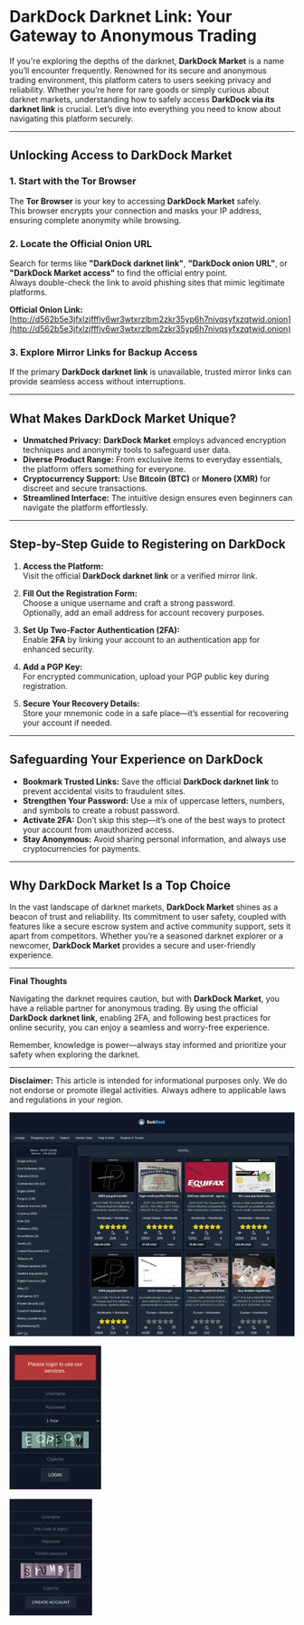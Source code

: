 # DarkDock Darknet Link: Your Gateway to Anonymous Trading  

If you're exploring the depths of the darknet, **DarkDock Market** is a name you’ll encounter frequently. Renowned for its secure and anonymous trading environment, this platform caters to users seeking privacy and reliability. Whether you’re here for rare goods or simply curious about darknet markets, understanding how to safely access **DarkDock via its darknet link** is crucial. Let’s dive into everything you need to know about navigating this platform securely.  

---

## Unlocking Access to DarkDock Market  

### 1. **Start with the Tor Browser**  
The **Tor Browser** is your key to accessing **DarkDock Market** safely.  
This browser encrypts your connection and masks your IP address, ensuring complete anonymity while browsing.  

### 2. **Locate the Official Onion URL**  
Search for terms like **"DarkDock darknet link"**, **"DarkDock onion URL"**, or **"DarkDock Market access"** to find the official entry point.  
Always double-check the link to avoid phishing sites that mimic legitimate platforms.  

**Official Onion Link:** [http://d562b5e3jfxlzjfffjv6wr3wtxrzlbm2zkr35yp6h7nivqsyfxzqtwid.onion](http://d562b5e3jfxlzjfffjv6wr3wtxrzlbm2zkr35yp6h7nivqsyfxzqtwid.onion)  

### 3. **Explore Mirror Links for Backup Access**  
If the primary **DarkDock darknet link** is unavailable, trusted mirror links can provide seamless access without interruptions.  

---

## What Makes DarkDock Market Unique?  

- **Unmatched Privacy:** **DarkDock Market** employs advanced encryption techniques and anonymity tools to safeguard user data.  
- **Diverse Product Range:** From exclusive items to everyday essentials, the platform offers something for everyone.  
- **Cryptocurrency Support:** Use **Bitcoin (BTC)** or **Monero (XMR)** for discreet and secure transactions.  
- **Streamlined Interface:** The intuitive design ensures even beginners can navigate the platform effortlessly.  

---

## Step-by-Step Guide to Registering on DarkDock  

1. **Access the Platform:**  
Visit the official **DarkDock darknet link** or a verified mirror link.  

2. **Fill Out the Registration Form:**  
Choose a unique username and craft a strong password.  
Optionally, add an email address for account recovery purposes.  

3. **Set Up Two-Factor Authentication (2FA):**  
Enable **2FA** by linking your account to an authentication app for enhanced security.  

4. **Add a PGP Key:**  
For encrypted communication, upload your PGP public key during registration.  

5. **Secure Your Recovery Details:**  
Store your mnemonic code in a safe place—it’s essential for recovering your account if needed.  

---

## Safeguarding Your Experience on DarkDock  

- **Bookmark Trusted Links:** Save the official **DarkDock darknet link** to prevent accidental visits to fraudulent sites.  
- **Strengthen Your Password:** Use a mix of uppercase letters, numbers, and symbols to create a robust password.  
- **Activate 2FA:** Don’t skip this step—it’s one of the best ways to protect your account from unauthorized access.  
- **Stay Anonymous:** Avoid sharing personal information, and always use cryptocurrencies for payments.  

---

## Why DarkDock Market Is a Top Choice  

In the vast landscape of darknet markets, **DarkDock Market** shines as a beacon of trust and reliability. Its commitment to user safety, coupled with features like a secure escrow system and active community support, sets it apart from competitors. Whether you’re a seasoned darknet explorer or a newcomer, **DarkDock Market** provides a secure and user-friendly experience.  

---

**Final Thoughts**  

Navigating the darknet requires caution, but with **DarkDock Market**, you have a reliable partner for anonymous trading. By using the official **DarkDock darknet link**, enabling 2FA, and following best practices for online security, you can enjoy a seamless and worry-free experience.  

Remember, knowledge is power—always stay informed and prioritize your safety when exploring the darknet.  

---

**Disclaimer:** This article is intended for informational purposes only. We do not endorse or promote illegal activities. Always adhere to applicable laws and regulations in your region.  

<a href="http://d562b5e3jfxlzjfffjv6wr3wtxrzlbm2zkr35yp6h7nivqsyfxzqtwid.onion"><img src="/images/monitor.webp" alt="DarkDock Market Preview" style="max-width: 100%;"></a>
  
<a href="http://d562b5e3jfxlzjfffjv6wr3wtxrzlbm2zkr35yp6h7nivqsyfxzqtwid.onion"><img src="/images/alert.webp" alt="DarkDock Login" style="max-width: 100%;"></a>
  
<a href="http://d562b5e3jfxlzjfffjv6wr3wtxrzlbm2zkr35yp6h7nivqsyfxzqtwid.onion"><img src="/images/prior.webp" alt="DarkDock Register" style="max-width: 100%;"></a>
